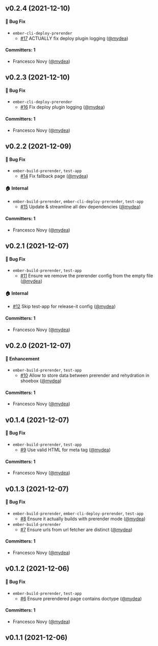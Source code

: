 







## v0.2.4 (2021-12-10)

#### :bug: Bug Fix
* `ember-cli-deploy-prerender`
  * [#17](https://github.com/mydea/ember-prerender/pull/17) ACTUALLY fix deploy plugin logging ([@mydea](https://github.com/mydea))

#### Committers: 1
- Francesco Novy ([@mydea](https://github.com/mydea))

## v0.2.3 (2021-12-10)

#### :bug: Bug Fix
* `ember-cli-deploy-prerender`
  * [#16](https://github.com/mydea/ember-prerender/pull/16) Fix deploy plugin logging ([@mydea](https://github.com/mydea))

#### Committers: 1
- Francesco Novy ([@mydea](https://github.com/mydea))

## v0.2.2 (2021-12-09)

#### :bug: Bug Fix
* `ember-build-prerender`, `test-app`
  * [#14](https://github.com/mydea/ember-prerender/pull/14) Fix fallback page ([@mydea](https://github.com/mydea))

#### :house: Internal
* `ember-build-prerender`, `ember-cli-deploy-prerender`, `test-app`
  * [#15](https://github.com/mydea/ember-prerender/pull/15) Update & streamline all dev dependencies ([@mydea](https://github.com/mydea))

#### Committers: 1
- Francesco Novy ([@mydea](https://github.com/mydea))

## v0.2.1 (2021-12-07)

#### :bug: Bug Fix
* `ember-build-prerender`, `test-app`
  * [#11](https://github.com/mydea/ember-prerender/pull/11) Ensure we remove the prerender config from the empty file ([@mydea](https://github.com/mydea))

#### :house: Internal
* [#12](https://github.com/mydea/ember-prerender/pull/12) Skip test-app for release-it config ([@mydea](https://github.com/mydea))

#### Committers: 1
- Francesco Novy ([@mydea](https://github.com/mydea))

## v0.2.0 (2021-12-07)

#### :rocket: Enhancement
* `ember-build-prerender`, `test-app`
  * [#10](https://github.com/mydea/ember-prerender/pull/10) Allow to store data between prerender and rehydration in shoebox ([@mydea](https://github.com/mydea))

#### Committers: 1
- Francesco Novy ([@mydea](https://github.com/mydea))

## v0.1.4 (2021-12-07)

#### :bug: Bug Fix
* `ember-build-prerender`, `test-app`
  * [#9](https://github.com/mydea/ember-prerender/pull/9) Use valid HTML for meta tag ([@mydea](https://github.com/mydea))

#### Committers: 1
- Francesco Novy ([@mydea](https://github.com/mydea))

## v0.1.3 (2021-12-07)

#### :bug: Bug Fix
* `ember-build-prerender`, `ember-cli-deploy-prerender`, `test-app`
  * [#8](https://github.com/mydea/ember-prerender/pull/8) Ensure it actually builds with prerender mode ([@mydea](https://github.com/mydea))
* `ember-build-prerender`
  * [#7](https://github.com/mydea/ember-prerender/pull/7) Ensure urls from url fetcher are distinct ([@mydea](https://github.com/mydea))

#### Committers: 1
- Francesco Novy ([@mydea](https://github.com/mydea))

## v0.1.2 (2021-12-06)

#### :bug: Bug Fix
* `ember-build-prerender`, `test-app`
  * [#6](https://github.com/mydea/ember-prerender/pull/6) Ensure prerendered page contains doctype ([@mydea](https://github.com/mydea))

#### Committers: 1
- Francesco Novy ([@mydea](https://github.com/mydea))

## v0.1.1 (2021-12-06)



